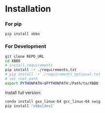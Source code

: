 # Installation

### For pip

```bash
pip install xbbo
```

### For Development

```bash
git clone REPO_URL
cd XBBO
# install requirements
pip install -r ./requirements.txt
# pip install -r ./requirements_optional.txt 
# set root path
export PYTHONPATH=$PYTHONPATH:/Path/to/XBBO
```

Install full version:

```bash
conda install gxx_linux-64 gcc_linux-64 swig
pip install 'xbbo[dev]'
```